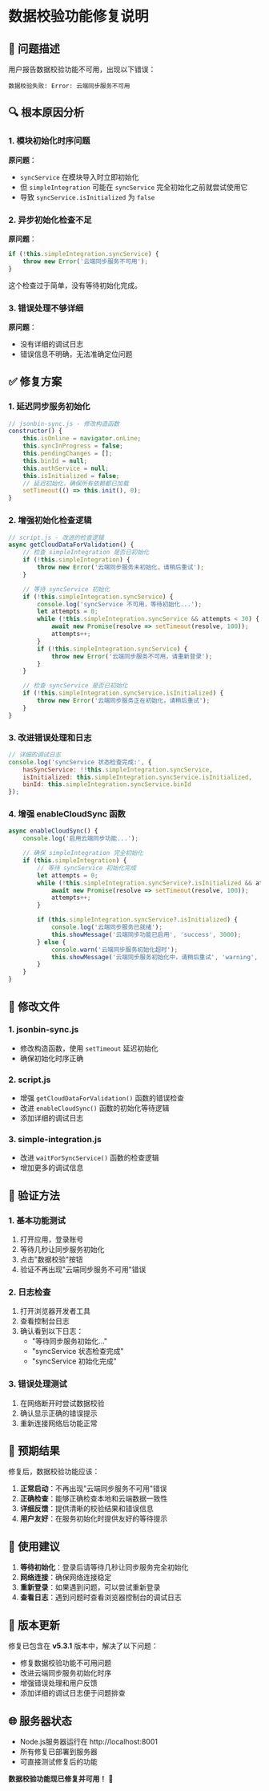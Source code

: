 # 数据校验功能修复说明

## 🐛 问题描述
用户报告数据校验功能不可用，出现以下错误：
```
数据校验失败: Error: 云端同步服务不可用
```

## 🔍 根本原因分析

### 1. 模块初始化时序问题
**原问题**：
- `syncService` 在模块导入时立即初始化
- 但 `simpleIntegration` 可能在 `syncService` 完全初始化之前就尝试使用它
- 导致 `syncService.isInitialized` 为 `false`

### 2. 异步初始化检查不足
**原问题**：
```javascript
if (!this.simpleIntegration.syncService) {
    throw new Error('云端同步服务不可用');
}
```
这个检查过于简单，没有等待初始化完成。

### 3. 错误处理不够详细
**原问题**：
- 没有详细的调试日志
- 错误信息不明确，无法准确定位问题

## ✅ 修复方案

### 1. 延迟同步服务初始化
```javascript
// jsonbin-sync.js - 修改构造函数
constructor() {
    this.isOnline = navigator.onLine;
    this.syncInProgress = false;
    this.pendingChanges = [];
    this.binId = null;
    this.authService = null;
    this.isInitialized = false;
    // 延迟初始化，确保所有依赖都已加载
    setTimeout(() => this.init(), 0);
}
```

### 2. 增强初始化检查逻辑
```javascript
// script.js - 改进的检查逻辑
async getCloudDataForValidation() {
    // 检查 simpleIntegration 是否已初始化
    if (!this.simpleIntegration) {
        throw new Error('云端同步服务未初始化，请稍后重试');
    }

    // 等待 syncService 初始化
    if (!this.simpleIntegration.syncService) {
        console.log('syncService 不可用，等待初始化...');
        let attempts = 0;
        while (!this.simpleIntegration.syncService && attempts < 30) {
            await new Promise(resolve => setTimeout(resolve, 100));
            attempts++;
        }
        if (!this.simpleIntegration.syncService) {
            throw new Error('云端同步服务不可用，请重新登录');
        }
    }

    // 检查 syncService 是否已初始化
    if (!this.simpleIntegration.syncService.isInitialized) {
        throw new Error('云端同步服务正在初始化，请稍后重试');
    }
}
```

### 3. 改进错误处理和日志
```javascript
// 详细的调试日志
console.log('syncService 状态检查完成:', {
    hasSyncService: !!this.simpleIntegration.syncService,
    isInitialized: this.simpleIntegration.syncService.isInitialized,
    binId: this.simpleIntegration.syncService.binId
});
```

### 4. 增强 enableCloudSync 函数
```javascript
async enableCloudSync() {
    console.log('启用云端同步功能...');

    // 确保 simpleIntegration 完全初始化
    if (this.simpleIntegration) {
        // 等待 syncService 初始化完成
        let attempts = 0;
        while (!this.simpleIntegration.syncService?.isInitialized && attempts < 50) {
            await new Promise(resolve => setTimeout(resolve, 100));
            attempts++;
        }

        if (this.simpleIntegration.syncService?.isInitialized) {
            console.log('云端同步服务已就绪');
            this.showMessage('云端同步功能已启用', 'success', 3000);
        } else {
            console.warn('云端同步服务初始化超时');
            this.showMessage('云端同步服务初始化中，请稍后重试', 'warning', 5000);
        }
    }
}
```

## 🔧 修改文件

### 1. jsonbin-sync.js
- 修改构造函数，使用 `setTimeout` 延迟初始化
- 确保初始化时序正确

### 2. script.js
- 增强 `getCloudDataForValidation()` 函数的错误检查
- 改进 `enableCloudSync()` 函数的初始化等待逻辑
- 添加详细的调试日志

### 3. simple-integration.js
- 改进 `waitForSyncService()` 函数的检查逻辑
- 增加更多的调试信息

## 🧪 验证方法

### 1. 基本功能测试
1. 打开应用，登录账号
2. 等待几秒让同步服务初始化
3. 点击"数据校验"按钮
4. 验证不再出现"云端同步服务不可用"错误

### 2. 日志检查
1. 打开浏览器开发者工具
2. 查看控制台日志
3. 确认看到以下日志：
   - "等待同步服务初始化..."
   - "syncService 状态检查完成"
   - "syncService 初始化完成"

### 3. 错误处理测试
1. 在网络断开时尝试数据校验
2. 确认显示正确的错误提示
3. 重新连接网络后功能正常

## 🚀 预期结果

修复后，数据校验功能应该：
1. **正常启动**：不再出现"云端同步服务不可用"错误
2. **正确检查**：能够正确检查本地和云端数据一致性
3. **详细反馈**：提供清晰的校验结果和错误信息
4. **用户友好**：在服务初始化时提供友好的等待提示

## 📝 使用建议

1. **等待初始化**：登录后请等待几秒让同步服务完全初始化
2. **网络连接**：确保网络连接稳定
3. **重新登录**：如果遇到问题，可以尝试重新登录
4. **查看日志**：遇到问题时查看浏览器控制台的调试日志

## 🔄 版本更新

修复已包含在 **v5.3.1** 版本中，解决了以下问题：
- 修复数据校验功能不可用问题
- 改进云端同步服务初始化时序
- 增强错误处理和用户反馈
- 添加详细的调试日志便于问题排查

## 🌐 服务器状态
- Node.js服务器运行在 http://localhost:8001
- 所有修复已部署到服务器
- 可直接测试修复后的功能

**数据校验功能现已修复并可用！** 🎉
